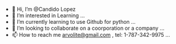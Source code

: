 - 👋 Hi, I’m @Candido Lopez
- 👀 I’m interested in Learning  ...
- 🌱 I’m currently learning to use Github for python ...
- 💞️ I’m looking to collaborate on a coorporation or a company ...
- 📫 How to reach me arvolite@gmail.com , tel: 1-787-342-9975 ...

<!---
Arvolite/Arvolite is a ✨ special ✨ repository because its `README.md` (this file) appears on your GitHub profile.
You can click the Preview link to take a look at your changes.
--->
